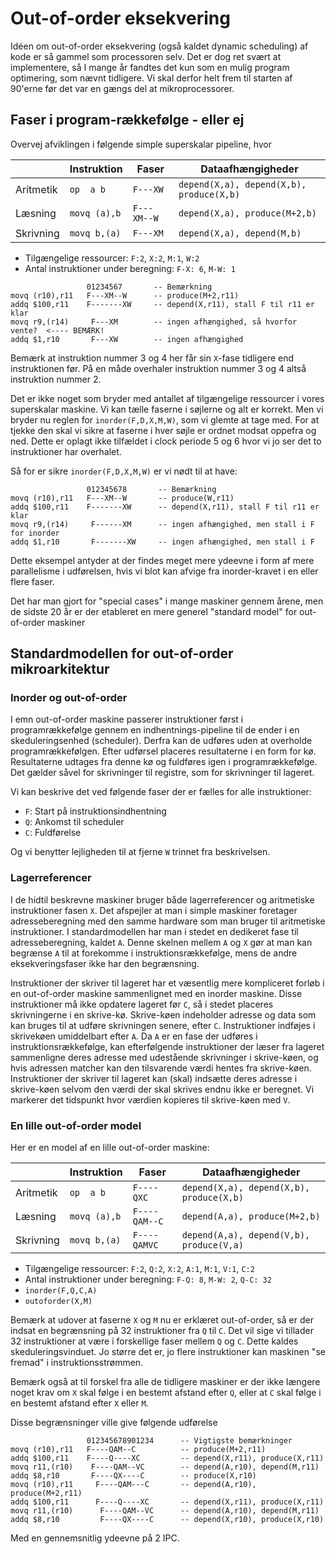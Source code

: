 # Out-of-order eksekvering

<!-- Overvej afhængighed på data skrivning!!! -->

Idéen om out-of-order eksekvering (også kaldet dynamic scheduling) af kode er så gammel som processoren selv. Det er dog ret svært at implementere, så I mange år fandtes det kun som en mulig program optimering, som nævnt tidligere. Vi skal derfor helt frem til starten af 90'erne før det var en gængs del at mikroprocessorer.

## Faser i program-rækkefølge - eller ej

Overvej afviklingen i følgende simple superskalar pipeline, hvor

|           | Instruktion  | Faser       | Dataafhængigheder                          |
| --------- | -----------  | ----------  | ------------------------------------------ |
| Aritmetik | `op  a b`    | `F---XW`    | `depend(X,a), depend(X,b), produce(X,b)`   |
| Læsning   | `movq (a),b` | `F---XM--W` | `depend(X,a), produce(M+2,b)`              |
| Skrivning | `movq b,(a)` | `F---XM`    | `depend(X,a), depend(M,b)`                 |

* Tilgængelige ressourcer: `F:2`, `X:2`, `M:1`, `W:2`
* Antal instruktioner under beregning: `F-X: 6`, `M-W: 1`

~~~
                 01234567       -- Bemærkning
movq (r10),r11   F---XM--W      -- produce(M+2,r11)
addq $100,r11    F-------XW     -- depend(X,r11), stall F til r11 er klar
movq r9,(r14)     F---XM        -- ingen afhængighed, så hvorfor vente?  <---- BEMÆRK!
addq $1,r10       F---XW        -- ingen afhængighed
~~~
Bemærk at instruktion nummer 3 og 4 her får sin `X`-fase tidligere end instruktionen
før. På en måde overhaler instruktion nummer 3 og 4 altså instruktion nummer 2.

Det er ikke noget som bryder med antallet af tilgængelige ressourcer i vores superskalar maskine. Vi kan tælle faserne i søjlerne og alt er korrekt. Men vi bryder nu reglen for `inorder(F,D,X,M,W)`, som vi glemte at tage med. For at tjekke den skal vi sikre at faserne i hver søjle er ordnet modsat oppefra og ned. Dette er oplagt ikke tilfældet i clock periode 5 og 6 hvor vi jo ser det to instruktioner har overhalet.

Så for er sikre `inorder(F,D,X,M,W)` er vi nødt til at have:
~~~
                 012345678       -- Bemærkning
movq (r10),r11   F---XM--W       -- produce(W,r11)
addq $100,r11    F-------XW      -- depend(X,r11), stall F til r11 er klar
movq r9,(r14)     F------XM      -- ingen afhængighed, men stall i F for inorder
addq $1,r10       F-------XW     -- ingen afhængighed, men stall i F
~~~

Dette eksempel antyder at der findes meget mere ydeevne i form af mere parallelisme i udførelsen, hvis vi blot kan afvige fra inorder-kravet i en eller flere faser.

Det har man gjort for "special cases" i mange maskiner gennem årene, men de sidste 20 år er der
etableret en mere generel "standard model" for out-of-order maskiner

## Standardmodellen for out-of-order mikroarkitektur

### Inorder og out-of-order

I emn out-of-order maskine passerer instruktioner først i programrækkefølge gennem en indhentnings-pipeline til de ender i
en skeduleringsenhed (scheduler). Derfra kan de udføres uden at overholde programrækkefølgen.
Efter udførsel placeres resultaterne i en form for kø. Resultaterne udtages fra denne kø og fuldføres
igen i programrækkefølge. Det gælder såvel for skrivninger til registre, som for skrivninger til lageret.

Vi kan beskrive det ved følgende faser der er fælles for alle instruktioner:

* `F`: Start på instruktionsindhentning
* `Q`: Ankomst til scheduler
* `C`: Fuldførelse

Og vi benytter lejligheden til at fjerne `W` trinnet fra beskrivelsen.

### Lagerreferencer

I de hidtil beskrevne maskiner bruger både lagerreferencer og aritmetiske
instruktioner fasen `X`. Det afspejler at man i simple maskiner foretager
adresseberegning med den samme hardware som man bruger til aritmetiske
instruktioner. I standardmodellen har man i stedet en dedikeret fase til
adresseberegning, kaldet `A`. Denne skelnen mellem `A` og `X` gør at man kan
begrænse `A` til at forekomme i instruktionsrækkefølge, mens de andre
eksekveringsfaser ikke har den begrænsning.

Instruktioner der skriver til lageret har et væsentlig mere kompliceret
forløb i en out-of-order maskine sammenlignet med en inorder maskine.
Disse instruktioner må ikke opdatere lageret før `C`, så i stedet
placeres skrivningerne i en skrive-kø. Skrive-køen indeholder adresse
og data som kan bruges til at udføre skrivningen senere, efter `C`.
Instruktioner indføjes i skrivekøen umiddelbart efter `A`. Da `A` er
en fase der udføres i instruktionsrækkefølge, kan efterfølgende instruktioner
der læser fra lageret sammenligne deres adresse med udestående skrivninger
i skrive-køen, og hvis adressen matcher kan den tilsvarende værdi hentes
fra skrive-køen. Instruktioner der skriver til lageret kan (skal) indsætte
deres adresse i skrive-køen selvom den værdi der skal skrives endnu ikke
er beregnet. Vi markerer det tidspunkt hvor værdien kopieres til skrive-køen med `V`.

### En lille out-of-order model

Her er en model af en lille out-of-order maskine:

|           | Instruktion  | Faser         | Dataafhængigheder                          |
| --------- | -----------  | --------      | ------------------------------------------ |
| Aritmetik | `op  a b`    | `F----QXC`    | `depend(X,a), depend(X,b), produce(X,b)`   |
| Læsning   | `movq (a),b` | `F----QAM--C` | `depend(A,a), produce(M+2,b)`              |
| Skrivning | `movq b,(a)` | `F----QAMVC`  | `depend(A,a), depend(V,b), produce(V,a)`   |

* Tilgængelige ressourcer: `F:2`, `Q:2`, `X:2`, `A:1`, `M:1`, `V:1`, `C:2`
* Antal instruktioner under beregning: `F-Q: 8`, `M-W: 2`, `Q-C: 32`
* `inorder(F,Q,C,A)`
* `outoforder(X,M)`

Bemærk at udover at faserne `X` og `M` nu er erklæret out-of-order, så er
der indsat en begrænsning på 32 instruktioner fra `Q` til `C`. Det vil sige
vi tillader 32 instruktioner at være i forskellige faser mellem `Q` og `C`.
Dette kaldes skeduleringsvinduet. Jo større det er, jo flere instruktioner
kan maskinen "se fremad" i instruktionsstrømmen.

Bemærk også at til forskel fra alle de tidligere maskiner er der ikke
længere noget krav om `X` skal følge i en bestemt afstand efter `Q`, eller
at `C` skal følge i en bestemt afstand efter `X` eller `M`.

Disse begrænsninger ville give følgende udførelse
~~~
                 012345678901234      -- Vigtigste bemærkninger
movq (r10),r11   F----QAM--C          -- produce(M+2,r11)
addq $100,r11    F----Q----XC         -- depend(X,r11), produce(X,r11)
movq r11,(r10)    F----QAM--VC        -- depend(A,r10), depend(M,r11)
addq $8,r10       F----QX----C        -- produce(X,r10)
movq (r10),r11     F----QAM---C       -- depend(A,r10), produce(M+2,r11)
addq $100,r11      F----Q----XC       -- depend(X,r11), produce(X,r11)
movq r11,(r10)      F----QAM--VC      -- depend(A,r10), depend(M,r11)
addq $8,r10         F----QX----C      -- depend(X,r10), produce(X,r10)
~~~
Med en gennemsnitlig ydeevne på 2 IPC.


&nbsp;
